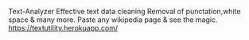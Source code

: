Text-Analyzer
Effective text data cleaning  Removal of  punctation,white space & many more.
Paste any wikipedia page & see the magic.
https://textutility.herokuapp.com/
